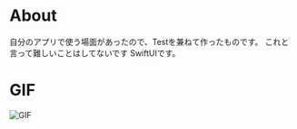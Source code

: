 # About
自分のアプリで使う場面があったので、Testを兼ねて作ったものです。
これと言って難しいことはしてないです
SwiftUIです。


# GIF

![GIF](https://user-images.githubusercontent.com/87796809/138559642-827cd13a-2ed1-4683-b7b5-5365f85d11cd.GIF)
